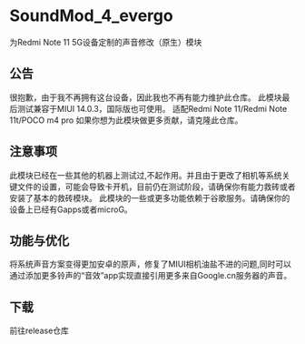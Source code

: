 # SoundMod_4_evergo
为Redmi Note 11 5G设备定制的声音修改（原生）模块
## 公告
很抱歉，由于我不再拥有这台设备，因此我也不再有能力维护此仓库。
此模块最后测试兼容于MIUI 14.0.3，国际版也可使用。
适配Redmi Note 11/Redmi Note 11t/POCO m4 pro
如果你想为此模块做更多贡献，请克隆此仓库。

## 注意事项
此模块已经在一些其他的机器上测试过,不起作用。并且由于更改了相机等系统关键文件的设置，可能会导致卡开机，目前仍在测试阶段，请确保你有能力救砖或者安装了基本的救砖模块。
此模块的一些或更多功能依赖于谷歌服务。请确保你的设备上已经有Gapps或者microG。
## 功能与优化
将系统声音方案变得更加安卓的原声，修复了MIUI相机油盐不进的问题,同时可以通过添加更多铃声的“音效”app实现直接引用更多来自Google.cn服务器的声音。
## 下载
前往release仓库

